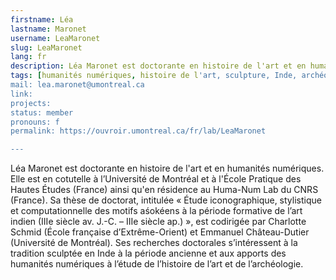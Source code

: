```yaml
---
firstname: Léa
lastname: Maronet
username: LeaMaronet
slug: LeaMaronet
lang: fr
description: Léa Maronet est doctorante en histoire de l'art et en humanités numériques, en cotutelle à l’Université de Montréal et à l'École Pratique des Hautes Études (France).
tags: [humanités numériques, histoire de l'art, sculpture, Inde, archéologie]
mail: lea.maronet@umontreal.ca
link:
projects: 
status: member
pronouns: f
permalink: https://ouvroir.umontreal.ca/fr/lab/LeaMaronet

---
```


Léa Maronet est doctorante en histoire de l'art et en humanités numériques. Elle est en cotutelle à l’Université de Montréal et à l'École Pratique des Hautes Études (France) ainsi qu'en résidence au Huma-Num Lab du CNRS (France). Sa thèse de doctorat, intitulée « Étude iconographique, stylistique et computationnelle des motifs aśokéens à la période formative de l’art indien (IIIe siècle av. J.-C. – IIIe siècle ap.) », est codirigée par Charlotte Schmid (École française d’Extrême-Orient) et Emmanuel Château-Dutier (Université de Montréal). Ses recherches doctorales s’intéressent à la tradition sculptée en Inde à la période ancienne et aux apports des humanités numériques à l’étude de l’histoire de l’art et de l’archéologie.

